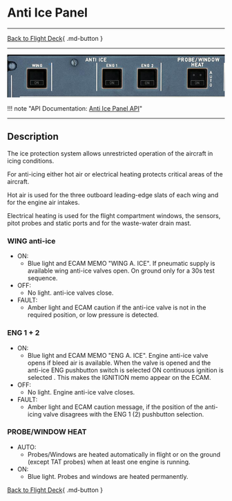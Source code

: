 # Anti Ice Panel

---

[Back to Flight Deck](../index.md){ .md-button }

---

![Anti Ice Panel](../../../assets/a32nx-briefing/overhead-panel/Anti-Ice-Panel.jpg "Anti Ice Panel")

!!! note "API Documentation: [Anti Ice Panel API](../../../../fbw-a32nx/a32nx-api/a32nx-flightdeck-api.md#anti-ice-panel)"

---

## Description

The ice protection system allows unrestricted operation of the aircraft in icing conditions.

For anti-icing either hot air or electrical heating protects critical areas of the aircraft.

Hot air is used for the three outboard leading-edge slats of each wing and for the engine air intakes.

Electrical heating is used for the flight compartment windows, the sensors, pitot probes and static ports and for the waste-water drain mast.

### WING anti-ice

- ON:
    - Blue light and ECAM MEMO "WING A. ICE". If pneumatic supply is available wing anti-ice valves open. On ground only for a 30s test sequence.
- OFF:
    - No light. anti-ice valves close.
- FAULT:
    - Amber light and ECAM caution if the anti-ice valve is not in the required position, or low pressure is detected.


### ENG 1 + 2

- ON:
    - Blue light and ECAM MEMO "ENG A. ICE". Engine anti-ice valve opens if bleed air is available. When the valve is opened and the anti-ice ENG pushbutton switch is selected ON continuous ignition is selected . This makes the IGNITION memo appear on the ECAM.
- OFF:
    - No light. Engine anti-ice valve closes.
- FAULT:
    - Amber light and ECAM caution message, if the position of the anti-icing valve disagrees with the ENG 1 (2) pushbutton selection.

###  PROBE/WINDOW HEAT

- AUTO:
    - Probes/Windows are heated automatically in flight or on the ground (except TAT probes) when at least one engine is running.
- ON:
    - Blue light. Probes and windows are heated permanently.

[Back to Flight Deck](../index.md){ .md-button }
